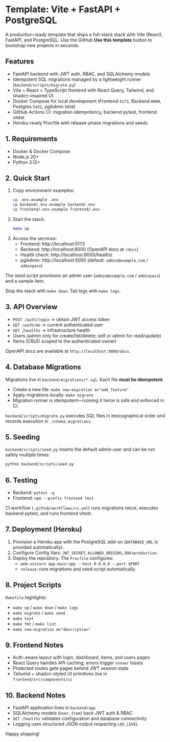 # Template: Vite + FastAPI + PostgreSQL

A production-ready template that ships a full-stack stack with Vite (React), FastAPI, and PostgreSQL. Use the GitHub **Use this template** button to bootstrap new projects in seconds.

## Features

- FastAPI backend with JWT auth, RBAC, and SQLAlchemy models
- Idempotent SQL migrations managed by a lightweight runner (`backend/scripts/migrate.py`)
- Vite + React + TypeScript frontend with React Query, Tailwind, and shadcn-inspired UI
- Docker Compose for local development (Frontend `5173`, Backend `8000`, Postgres `5432`, pgAdmin `5050`)
- GitHub Actions CI: migration idempotency, backend pytest, frontend vitest
- Heroku-ready Procfile with release-phase migrations and seeds

## 1. Requirements

- Docker & Docker Compose
- Node.js 20+
- Python 3.12+

## 2. Quick Start

1. Copy environment examples:
   ```bash
   cp .env.example .env
   cp backend/.env.example backend/.env
   cp frontend/.env.example frontend/.env
   ```
2. Start the stack:
   ```bash
   make up
   ```
3. Access the services:
   - Frontend: http://localhost:5173
   - Backend: http://localhost:8000 (OpenAPI docs at `/docs`)
   - Health check: http://localhost:8000/healthz
   - pgAdmin: http://localhost:5050 (default: `admin@example.com` / `adminpass`)

The seed script provisions an admin user (`admin@example.com` / `adminpass`) and a sample item.

Stop the stack with `make down`. Tail logs with `make logs`.

## 3. API Overview

- `POST /auth/login` → obtain JWT access token
- `GET /auth/me` → current authenticated user
- `GET /healthz` → infrastructure health
- Users (admin only for create/list/delete; self or admin for read/update)
- Items (CRUD scoped to the authenticated owner)

OpenAPI docs are available at `http://localhost:8000/docs`.

## 4. Database Migrations

Migrations live in `backend/migrations/*.sql`. Each file **must be idempotent**.

- Create a new file: `make new-migration m="add_feature"`
- Apply migrations locally: `make migrate`
- Migration runner is idempotent—running it twice is safe and enforced in CI.

`backend/scripts/migrate.py` executes SQL files in lexicographical order and records execution in `_schema_migrations`.

## 5. Seeding

`backend/scripts/seed.py` inserts the default admin user and can be run safely multiple times:

```bash
python backend/scripts/seed.py
```

## 6. Testing

- Backend: `pytest -q`
- Frontend: `npm --prefix frontend test`

CI workflow (`.github/workflows/ci.yml`) runs migrations twice, executes backend pytest, and runs frontend vitest.

## 7. Deployment (Heroku)

1. Provision a Heroku app with the PostgreSQL add-on (`DATABASE_URL` is provided automatically).
2. Configure Config Vars: `JWT_SECRET`, `ALLOWED_ORIGINS`, `ENV=production`.
3. Deploy the repository. The `Procfile` configures:
   - `web`: `uvicorn app.main:app --host 0.0.0.0 --port $PORT`
   - `release`: runs migrations and seed script automatically.

## 8. Project Scripts

`Makefile` highlights:

- `make up` / `make down` / `make logs`
- `make migrate` / `make seed`
- `make test`
- `make fmt` / `make lint`
- `make new-migration m="description"`

## 9. Frontend Notes

- Auth-aware layout with login, dashboard, items, and users pages
- React Query handles API caching; errors trigger `sonner` toasts
- Protected routes gate pages behind JWT session state
- Tailwind + shadcn-styled UI primitives live in `frontend/src/components/ui`

## 10. Backend Notes

- FastAPI application lives in `backend/app`
- SQLAlchemy models (`User`, `Item`) back JWT auth & RBAC
- `GET /healthz` validates configuration and database connectivity
- Logging uses structured JSON output respecting `LOG_LEVEL`

Happy shipping!
